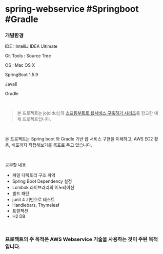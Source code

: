 # spring-webservice #Springboot #Gradle

### 개발환경

IDE : IntelliJ IDEA Ultimate

Git Tools : Source Tree

OS : Mac OS X

SpringBoot 1.5.9

Java8

Gradle



<br/>

> 본 프로젝트는 jojoldu님의 [스프링부트로 웹서비스 구축하기 시리즈](https://github.com/jojoldu/springboot-webservice#%EA%B0%9C%EB%B0%9C%ED%99%98%EA%B2%BD)를 참고한 예제 프로젝트입니다.

<br/>

본 프로젝트는 Spring boot 와 Gradle 기반 웹 서비스 구현을 이해하고, AWS EC2 활용, 배포까지 직접해보기를 목표로 두고 있습니다.


<br/>

공부할 내용
- 파일 디렉토리 구조 파악
- Spring Boot Dependency 설정
- Lombok 라이브러리의 어노테이션
- 빌드 패턴
- junit 4 기반으로 테스트
- Handlebars, Thymeleaf
- 트랜잭션
- H2 DB

<br/>

### 프로젝트의 주 목적은 AWS Webservice 기술을 사용하는 것이 주된 목적입니다.
